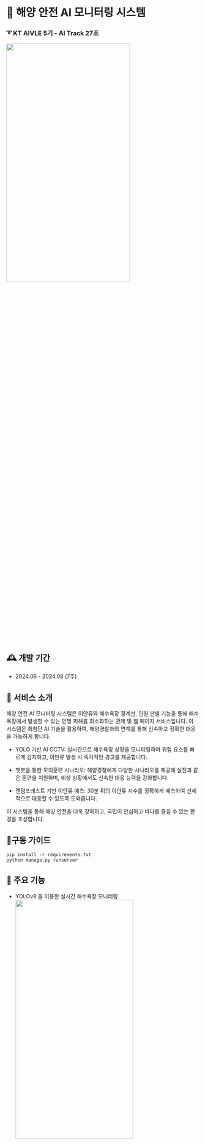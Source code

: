 # :ocean: 해양 안전 AI 모니터링 시스템 
 ### :curly_loop: KT AIVLE 5기 - AI Track 27조
<img src='./img/포스터.jpg' width='80%' height='40%'>


## 🕰️ 개발 기간
* 2024.06 - 2024.08 (7주)

## :pushpin: 서비스 소개
해양 안전 AI 모니터링 시스템은 이안류와 해수욕장 경계선, 인원 판별 기능을 통해 해수욕장에서 발생할 수 있는 인명 피해를 최소화하는 관제 및 웹 페이지 서비스입니다. 이 시스템은 최첨단 AI 기술을 활용하여, 해양경찰과의 연계를 통해 신속하고 정확한 대응을 가능하게 합니다.

- YOLO 기반 AI CCTV: 실시간으로 해수욕장 상황을 모니터링하여 위험 요소를 빠르게 감지하고, 이안류 발생 시 즉각적인 경고를 제공합니다.

- 챗봇을 통한 모의훈련 시나리오: 해양경찰에게 다양한 시나리오를 제공해 실전과 같은 훈련을 지원하며, 비상 상황에서도 신속한 대응 능력을 강화합니다.

- 랜덤포레스트 기반 이안류 예측: 30분 뒤의 이안류 지수를 정확하게 예측하여 선제적으로 대응할 수 있도록 도와줍니다.

이 시스템을 통해 해양 안전을 더욱 강화하고, 국민이 안심하고 바다를 즐길 수 있는 환경을 조성합니다.
 

 ## 📝구동 가이드

```
pip install -r requirements.txt
python manage.py runserver
```

## :pushpin: 주요 기능

* YOLOv8 을 이용한 실시간 해수욕장 모니터링
  <img src='./img/yolo.png' width='80%' height='40%'>
    - 실시간 object detection 가능
    - 수영 경계 안전선 기준으로 안전 지역과 주의 지역 인원을 비동기로 실시간 업데이트

* 이안류 위험도 실시간 예측
  <img src='./img/이안류.png' width='80%' height='40%'>
    - 이안류 위험도 지수 기준으로 레벨 분류
    - 실시간 이안류 위험지수를 통해 현재시각으로부터 30분 후 위험도 예측
    - 예측 레벨에 따른 색상 변화

* 챗봇을 이용한 안전 사고 예방 훈련 시나리오
  <img src='./img/챗봇.png' width='80%' height='40%'>
    - 모의훈련 생성형 ai 유형 별 버튼식 챗봇
    - 훈련 상황 별 시간 기록 및 총 훈련 소요시간 저장


## :pushpin: 그 외 서비스
<img src='./img/일반.png' width='100%' height='40%'>
<img src='./img/관리자.png' width='100%' height='40%'>
<img src='./img/관제.png' width='100%' height='40%'>

* 회원가입, 로그인/로그아웃, 비밀번호 찾기
* 개인 정보 조회 및 변경
* 회원 조회 및 삭제
* 실시간 해수욕장 날씨 조회
* 실시간 해수욕장 CCTV 조회
* 문자 발신을 이용한 신고 서비스
* 공지사항/자유게시판 작성 및 파일 업로드 
* 챗봇 서비스를 위한 훈련 데이터 CSV 업로드
* 게시글 조회 및 삭제
* 실시간 이안류 위험도 조회
* 접속자 현황 조회
* 신고 현황 조회


## 🔧기술 스택
<img src='./img/아키텍처.png' width='100%' height='40%'>

AI Model
<br>
 ![OpenAI](https://img.shields.io/badge/OpenAI-412991?style=for-the-badge&logo=openai&logoColor=white)
 ![LLM](https://img.shields.io/badge/LLM-FF6F61?style=for-the-badge&logo=ai&logoColor=white)
 ![YOLOv8](https://img.shields.io/badge/YOLOv8-0072C6?style=for-the-badge&logo=opencv&logoColor=white)
<div>
Back End
<br>
<img src="https://img.shields.io/badge/python-3776AB?style=for-the-badge&logo=python&logoColor=white">
<img src="https://img.shields.io/badge/sqlite-003B57?style=for-the-badge&amp;logo=sqlite&amp;logoColor=white">
<img src="https://img.shields.io/badge/django-092E20?style=for-the-badge&logo=django&logoColor=white">
<img src="https://img.shields.io/badge/aws-FF9900?style=for-the-badge&logo=amazonwebservices&logoColor=white">
<br>
<img src="https://img.shields.io/badge/amazon ec2-232F3E?style=for-the-badge&logo=amazonec2&logoColor=white">
<img src="https://img.shields.io/badge/amazon s3-569A31?style=for-the-badge&logo=amazons3&logoColor=white">
<img src="https://img.shields.io/badge/ubuntu-E95420?style=for-the-badge&logo=ubuntu&logoColor=white">
<br>
<br>
Front End
<br>
<img src="https://img.shields.io/badge/html5-E34F26?style=for-the-badge&logo=html5&logoColor=white"> 
<img src="https://img.shields.io/badge/css-1572B6?style=for-the-badge&logo=css3&logoColor=white"> 
<img src="https://img.shields.io/badge/javascript-F7DF1E?style=for-the-badge&logo=javascript&logoColor=black"> 
</br>
<br>


협업 및 형상관리
<br>
<img src="https://img.shields.io/badge/github-181717?style=for-the-badge&amp;logo=github&amp;logoColor=white">
<img src="https://img.shields.io/badge/git-F05032?style=for-the-badge&logo=git&logoColor=white">
<img src="https://img.shields.io/badge/discord-5865F2?style=for-the-badge&logo=discord&logoColor=white">
</br>
<br>
<br>
</div>


## 🥇프로젝트 담당 역할

| 성명                                      | 역할                                                                                                                                                                                      |
| ----------------------------------------- | ----------------------------------------------------------------------------------------------------------------------------------------------------------------------------------------- |
| [범종원](https://github.com/Beomjw)    | $\cdot$ Product Manager <br/> $\cdot$ 도로 파손 탐지(모델 설계, 모델 고도화), 홍수 예측(모델 설계, 데이터 전처리), 챗봇(모델 설계) <br/> $\cdot$ Backend(도로 파손 탐지, 홍수 예측, 챗봇) |
| [고도영](https://github.com/DoYoung5)  | $\cdot$ 홍수 예측(모델 고도화), 침수 지역 예측(모델 설계, 데이터 전처리), 챗봇(모델 고도화) <br/> $\cdot$ Frontend(홍수 예측, 침수 지역 예측, 챗봇)                                       |
| [김상호](https://github.com/k2lly)       | $\cdot$ 침수 지역 예측(데이터 전처리), 챗봇(데이터 전처리), 도로 파손 탐지(모델 설계), <br/> $\cdot$ Frontend(침수 지역 예측, 챗봇, 도로 파손 탐지)                                       |
| [김서현](https://github.com/seohyeon07)     | $\cdot$ 홍수 예측 (모델 고도화), 침수 지역 예측(AI 모델 설계, 데이터 전처리), 챗봇(모델 설계, 데이터 전처리) <br/> $\cdot$ Frontend(홍수 예측, 침수 지역 예측, 챗봇)                      |
| [김은옥](https://github.com/lpaead)      | $\cdot$ Frontend(Login/Signup, MyPage) <br/> $\cdot$ Backend(과거침수 지역, 대피소, 강수량) <br/> $\cdot$ Design                                                                          |
| [김하진](https://github.com/ktaivlehj)       | $\cdot$ Frontend(NavBar, Notice, 도로 파손 탐지) <br/> $\cdot$ Design                                                                                                                     |
| [박세리](https://github.com/kong68)    | $\cdot$ Backend <br/> $\cdot$ DB설계, 게시판 CRUD, AWS, 이안류 API, 개인정보 마스킹, 회원가입 조건 검증 <br/> $\cdot$ Yolov8 실시간 CCTV 인원 수 비동기 실시간 업데이트 <br/> $\cdot$ open AI GPT-3.5 -turbo 생성형 AI를 활용한 챗봇 모의훈련 시나리오 생성                                                                                             |
| [이대환](https://github.com/leeeedaehwan) | $\cdot$ Frontend(구별 하천 수위) <br/> $\cdot$ Backend(구별 하천 수위)   <br/> $\cdot$ Code Convention                                                                                 |
| [임태경](https://github.com/tklim99)   | $\cdot$ Backend(구별 하천 수위, 챗봇, Login/Signin, 아이디/비밀번호 찾기, MainPage) <br/> $\cdot$ Frontend(MainPage)                                                                      |
